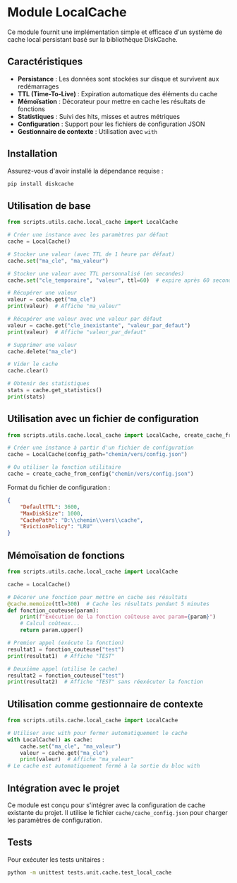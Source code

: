 # Module LocalCache

Ce module fournit une implémentation simple et efficace d'un système de cache local persistant basé sur la bibliothèque DiskCache.

## Caractéristiques

- **Persistance** : Les données sont stockées sur disque et survivent aux redémarrages
- **TTL (Time-To-Live)** : Expiration automatique des éléments du cache
- **Mémoïsation** : Décorateur pour mettre en cache les résultats de fonctions
- **Statistiques** : Suivi des hits, misses et autres métriques
- **Configuration** : Support pour les fichiers de configuration JSON
- **Gestionnaire de contexte** : Utilisation avec `with`

## Installation

Assurez-vous d'avoir installé la dépendance requise :

```bash
pip install diskcache
```

## Utilisation de base

```python
from scripts.utils.cache.local_cache import LocalCache

# Créer une instance avec les paramètres par défaut
cache = LocalCache()

# Stocker une valeur (avec TTL de 1 heure par défaut)
cache.set("ma_cle", "ma_valeur")

# Stocker une valeur avec TTL personnalisé (en secondes)
cache.set("cle_temporaire", "valeur", ttl=60)  # expire après 60 secondes

# Récupérer une valeur
valeur = cache.get("ma_cle")
print(valeur)  # Affiche "ma_valeur"

# Récupérer une valeur avec une valeur par défaut
valeur = cache.get("cle_inexistante", "valeur_par_defaut")
print(valeur)  # Affiche "valeur_par_defaut"

# Supprimer une valeur
cache.delete("ma_cle")

# Vider le cache
cache.clear()

# Obtenir des statistiques
stats = cache.get_statistics()
print(stats)
```

## Utilisation avec un fichier de configuration

```python
from scripts.utils.cache.local_cache import LocalCache, create_cache_from_config

# Créer une instance à partir d'un fichier de configuration
cache = LocalCache(config_path="chemin/vers/config.json")

# Ou utiliser la fonction utilitaire
cache = create_cache_from_config("chemin/vers/config.json")
```

Format du fichier de configuration :

```json
{
    "DefaultTTL": 3600,
    "MaxDiskSize": 1000,
    "CachePath": "D:\\chemin\\vers\\cache",
    "EvictionPolicy": "LRU"
}
```

## Mémoïsation de fonctions

```python
from scripts.utils.cache.local_cache import LocalCache

cache = LocalCache()

# Décorer une fonction pour mettre en cache ses résultats
@cache.memoize(ttl=300)  # Cache les résultats pendant 5 minutes
def fonction_couteuse(param):
    print(f"Exécution de la fonction coûteuse avec param={param}")
    # Calcul coûteux...
    return param.upper()

# Premier appel (exécute la fonction)
resultat1 = fonction_couteuse("test")
print(resultat1)  # Affiche "TEST"

# Deuxième appel (utilise le cache)
resultat2 = fonction_couteuse("test")
print(resultat2)  # Affiche "TEST" sans réexécuter la fonction
```

## Utilisation comme gestionnaire de contexte

```python
from scripts.utils.cache.local_cache import LocalCache

# Utiliser avec with pour fermer automatiquement le cache
with LocalCache() as cache:
    cache.set("ma_cle", "ma_valeur")
    valeur = cache.get("ma_cle")
    print(valeur)  # Affiche "ma_valeur"
# Le cache est automatiquement fermé à la sortie du bloc with
```

## Intégration avec le projet

Ce module est conçu pour s'intégrer avec la configuration de cache existante du projet. Il utilise le fichier `cache/cache_config.json` pour charger les paramètres de configuration.

## Tests

Pour exécuter les tests unitaires :

```bash
python -m unittest tests.unit.cache.test_local_cache
```
